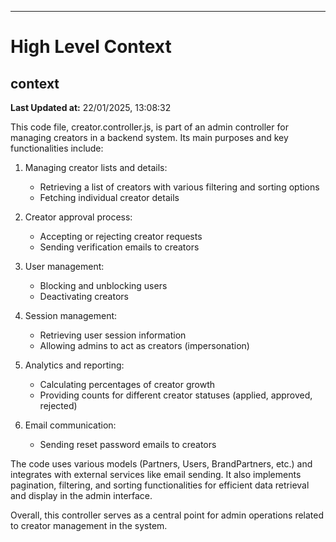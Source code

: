 

---
# High Level Context
## context
**Last Updated at:** 22/01/2025, 13:08:32

This code file, creator.controller.js, is part of an admin controller for managing creators in a backend system. Its main purposes and key functionalities include:

1. Managing creator lists and details:
   - Retrieving a list of creators with various filtering and sorting options
   - Fetching individual creator details

2. Creator approval process:
   - Accepting or rejecting creator requests
   - Sending verification emails to creators

3. User management:
   - Blocking and unblocking users
   - Deactivating creators

4. Session management:
   - Retrieving user session information
   - Allowing admins to act as creators (impersonation)

5. Analytics and reporting:
   - Calculating percentages of creator growth
   - Providing counts for different creator statuses (applied, approved, rejected)

6. Email communication:
   - Sending reset password emails to creators

The code uses various models (Partners, Users, BrandPartners, etc.) and integrates with external services like email sending. It also implements pagination, filtering, and sorting functionalities for efficient data retrieval and display in the admin interface.

Overall, this controller serves as a central point for admin operations related to creator management in the system.
